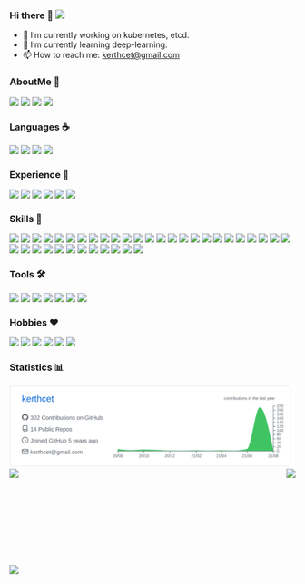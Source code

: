 ### Hi there 👋 ![](https://visitor-badge.glitch.me/badge?page_id=kerthcet.kerthcet)
- 🔭 I’m currently working on kubernetes, etcd.
- 🌱 I’m currently learning deep-learning.
- 📫 How to reach me: kerthcet@gmail.com
<!-- ![Made with love in China](https://madewithlove.now.sh/cn?heart=true&colorB=%23e13748)
[![Open Source Love](https://badges.frapsoft.com/os/v2/open-source.svg?v=103)](https://github.com/ellerbrock/open-source-badges/) -->
<!-- [![Bash Shell](https://badges.frapsoft.com/bash/v1/bash.png?v=103)](https://github.com/ellerbrock/open-source-badges/) -->

### AboutMe 🥷
<a href="https://www.kerthcet.com"><img src="https://img.shields.io/badge/kerthcet.com-1ac6ff.svg?&style=flat&logo=aboutdotme&logoColor=white" height=20></a>
<a href="https://mp.weixin.qq.com/mp/homepage?__biz=MzU3NDk5Nzc2OQ==&hid=2&sn=615b686877a034a9a6af601decc23da9&scene=18#wechat_redirect"><img src="https://img.shields.io/badge/TechTrek-07C160.svg?&style=flat&logo=wechat&logoColor=white" height=20></a>
<a href="https://leetcode-cn.com/u/kerthcet/"><img src="https://img.shields.io/badge/LeetCode-FFA116.svg?&style=flat&logo=leetcode&logoColor=white" height=20></a>
<a href="https://wakatime.com/@kerthcet"><img src="https://img.shields.io/badge/Wakatime-000000.svg?&style=flat&logo=wakatime&logoColor=white" height=20></a>
<!-- <a href="https://kerthcet@gmail.com"><img src="https://img.shields.io/badge/Gmail-EA4335.svg?&style=flat&logo=gmail&logoColor=white" height=20></a> -->

### Languages ☕️ 
<a href=""><img src="https://img.shields.io/badge/Go-00ADD8.svg?&style=flat&logo=go&logoColor=white" height=20></a>
<a href=""><img src="https://img.shields.io/badge/Python-3776AB.svg?&style=flat&logo=python&logoColor=white" height=20></a>
<a href=""><img src="https://img.shields.io/badge/Ruby-CC342D.svg?&style=flat&logo=ruby&logoColor=white" height=20></a>
<a href=""><img src="https://img.shields.io/badge/Shell-4EAA25.svg?&style=flat&logo=GNU%20Bash&logoColor=white" height=20></a>
</br>

### Experience 📔
<a href=""><img src="https://img.shields.io/badge/Scrum-009FDA.svg?&style=flat&logo=scrumalliance&logoColor=white" height=20></a>
<a href=""><img src="https://img.shields.io/badge/MicroService-255E9C.svg?&style=flat&logo=Icinga&logoColor=white" height=20></a>
<a href=""><img src="https://img.shields.io/badge/DDD-C51935.svg?&style=flat&logo=Moleculer&logoColor=white" height=20></a>
<a href=""><img src="https://img.shields.io/badge/DistributedSystem-00C7B7.svg?&style=flat&logo=Netlify&logoColor=white" height=20></a>
<a href=""><img src="https://img.shields.io/badge/CloudNative-326CE5.svg?&style=flat&logo=iCloud&logoColor=white" height=20></a>
<a href=""><img src="https://img.shields.io/badge/DevOps-0CAA41.svg?&style=flat&logo=CloudBees&logoColor=white" height=20></a>


### Skills 🌲
<a href="https://github.com/kubernetes/kubernetes/pulls?q=is%3Apr+author%3Akerthcet"><img src="https://img.shields.io/badge/Kubernetes-326CE5.svg?&style=flat&logo=Kubernetes&logoColor=white" height=20></a>
<a href="https://github.com/istio/istio/pulls?q=is%3Apr+author%3Akerthcet"><img src="https://img.shields.io/badge/Istio-466BB0.svg?&style=flat&logo=Istio&logoColor=white" height=20></a>
<a href="https://github.com/etcd-io/etcd/pulls?q=is%3Apr+author%3Akerthcet"><img src="https://img.shields.io/badge/etcd-419EDA.svg?&style=flat&logo=etcd&logoColor=white" height=20></a>
<a href=""><img src="https://img.shields.io/badge/Knative-1c7ed6.svg?&style=flat&logo=Knative&logoColor=white" height=20></a>
<a href=""><img src="https://img.shields.io/badge/Serverless-FD5750.svg?&style=flat&logo=Serverless&logoColor=white" height=20></a>
<a href=""><img src="https://img.shields.io/badge/Tekton-FD495C.svg?&style=flat&logo=tekton&logoColor=white" height=20></a>
<a href=""><img src="https://img.shields.io/badge/Argo-EF7B4D.svg?&style=flat&logo=argo&logoColor=white" height=20></a>
<a href=""><img src="https://img.shields.io/badge/Prometheus-E6522C.svg?&style=flat&logo=prometheus&logoColor=white" height=20></a>
<a href=""><img src="https://img.shields.io/badge/Jaeger-66CFE3.svg?&style=flat&logo=jaeger&logoColor=white" height=20></a>
<a href=""><img src="https://img.shields.io/badge/Harbor-60B932.svg?&style=flat&logo=harbor&logoColor=white" height=20></a>
<a href=""><img src="https://img.shields.io/badge/Helm-0F1689.svg?&style=flat&logo=helm&logoColor=white" height=20></a>
<a href=""><img src="https://img.shields.io/badge/OperatorFramework-cc0000.svg?&style=flat&logo=operatorframework&logoColor=white" height=20></a>
<a href=""><img src="https://img.shields.io/badge/Terraform-7B42BC.svg?&style=flat&logo=terraform&logoColor=white" height=20></a>
<a href=""><img src="https://img.shields.io/badge/Docker-2496ED.svg?&style=flat&logo=docker&logoColor=white" height=20></a>
<a href=""><img src="https://img.shields.io/badge/GraphQL-E434AA.svg?&style=flat&logo=graphql&logoColor=white" height=20></a>
<a href=""><img src="https://img.shields.io/badge/gRPC-244c5a.svg?&style=flat&logo=grpc&logoColor=white" height=20></a>
<a href=""><img src="https://img.shields.io/badge/Gin-1c7ed6.svg?&style=flat&logo=gin&logoColor=white" height=20></a>
<a href=""><img src="https://img.shields.io/badge/Rails-CC0000.svg?&style=flat&logo=rubyonrails&logoColor=white" height=20></a>
<a href=""><img src="https://img.shields.io/badge/Django-092E20.svg?&style=flat&logo=django&logoColor=white" height=20></a>
<a href=""><img src="https://img.shields.io/badge/Flask-000000.svg?&style=flat&logo=flask&logoColor=white" height=20></a>
<a href=""><img src="https://img.shields.io/badge/MySQL-4479A1.svg?&style=flat&logo=mysql&logoColor=white" height=20></a>
<a href=""><img src="https://img.shields.io/badge/PostgreSQL-4169E1.svg?&style=flat&logo=PostgreSQL&logoColor=white" height=20></a>
<a href=""><img src="https://img.shields.io/badge/MongoDB-47A248.svg?&style=flat&logo=mongodb&logoColor=white" height=20></a>
<a href=""><img src="https://img.shields.io/badge/Redis-DC382D.svg?&style=flat&logo=redis&logoColor=white" height=20></a>
<a href=""><img src="https://img.shields.io/badge/Kafka-231F20.svg?&style=flat&logo=apachekafka&logoColor=white" height=20></a>
<a href=""><img src="https://img.shields.io/badge/RocketMQ-D77310.svg?&style=flat&logo=apacherocketmq&logoColor=white" height=20></a>
<a href=""><img src="https://img.shields.io/badge/RabbitMQ-FF6600.svg?&style=flat&logo=rabbitmq&logoColor=white" height=20></a>
<a href=""><img src="https://img.shields.io/badge/Celery-37814A.svg?&style=flat&logo=celery&logoColor=white" height=20></a>
<a href=""><img src="https://img.shields.io/badge/ElasticSearch-005571.svg?&style=flat&logo=elasticsearch&logoColor=white" height=20></a>
<a href=""><img src="https://img.shields.io/badge/Logstash-005571.svg?&style=flat&logo=logstash&logoColor=white" height=20></a>
<a href=""><img src="https://img.shields.io/badge/Kibana-005571.svg?&style=flat&logo=kibana&logoColor=white" height=20></a>
<a href=""><img src="https://img.shields.io/badge/Grafana-F46800.svg?&style=flat&logo=grafana&logoColor=white" height=20></a>
<a href=""><img src="https://img.shields.io/badge/Sentry-362D59.svg?&style=flat&logo=sentry&logoColor=white" height=20></a>
<a href=""><img src="https://img.shields.io/badge/NewRelic-008C99.svg?&style=flat&logo=newrelic&logoColor=white" height=20></a>
<a href=""><img src="https://img.shields.io/badge/JFrog-41BF47.svg?&style=flat&logo=jfrog&logoColor=white" height=20></a>
<a href=""><img src="https://img.shields.io/badge/Jira-0052CC.svg?&style=flat&logo=jira&logoColor=white" height=20></a>
<a href=""><img src="https://img.shields.io/badge/Jenkins-D24939.svg?&style=flat&logo=jenkins&logoColor=white" height=20></a>
</br>

### Tools 🛠
<a href="https://github.com/kerthcet/ide"><img src="https://img.shields.io/badge/Vim-019733.svg?&style=flat&logo=vim&logoColor=white" height=20></a>
<a href="https://github.com/kerthcet/ide"><img src="https://img.shields.io/badge/Tmux-1BB91F.svg?&style=flat&logo=tmux&logoColor=white" height=20></a>
<a href=""><img src="https://img.shields.io/badge/Git-F05032.svg?&style=flat&logo=git&logoColor=white" height=20></a>
<a href=""><img src="https://img.shields.io/badge/Visual%20Studio%20Code-007ACC.svg?&style=flat&logo=visualstudiocode&logoColor=white" height=20></a>
<a href=""><img src="https://img.shields.io/badge/Slack-4A154B.svg?&style=flat&logo=slack&logoColor=white" height=20></a>
<a href=""><img src="https://img.shields.io/badge/Gmail-EA4335.svg?&style=flat&logo=gmail&logoColor=white" height=20></a>
<a href=""><img src="https://img.shields.io/badge/Notion-000000.svg?&style=flat&logo=notion&logoColor=white" height=20></a>
</br>

### Hobbies ❤️
<a href=""><img src="https://img.shields.io/badge/NBA-253B73.svg?&style=flat&logo=Nba&logoColor=white" height=20></a>
<a href=""><img src="https://img.shields.io/badge/PremierLeague-360D3A.svg?&style=flat&logo=premierleague&logoColor=white" height=20></a>
<a href=""><img src="https://img.shields.io/badge/UFC-D20A0A.svg?&style=flat&logo=ufc&logoColor=white" height=20></a>
<a href=""><img src="https://img.shields.io/badge/FIFA-326295.svg?&style=flat&logo=fifa&logoColor=white" height=20></a>
<a href=""><img src="https://img.shields.io/badge/Dota2-a40a0e.svg?&style=flat&logo=dota2&logoColor=white" height=20></a>
<a href=""><img src="https://img.shields.io/badge/CounterStrike-000000.svg?&style=flat&logo=counterstrike&logoColor=white" height=20></a>
</br>

### Statistics  📊️
<a href="https://www.kerthcet.com">
  <img src="https://raw.githubusercontent.com/kerthcet/kerthcet/main/profile-summary-card-output/github/0-profile-details.svg"/ width=1600>
</a>
<a href="https://www.kerthcet.com">
  <img align="left" src="https://github-readme-stats.vercel.app/api?username=kerthcet&show_icons=true&count_private=true"/>
</a>
<a href="https://www.kerthcet.com">
  <img align="right" margin="5px" src="https://github-readme-stats.vercel.app/api/top-langs/?username=kerthcet" />
</a>
<br>
<br>
<br>
<br>
<br>
<br>
<br>
<br>
<br>
<br>
<br>

<a href="https://wakatime.com/@kerthcet">
  <img align="left" margin="5px" src="https://github-readme-stats.vercel.app/api/wakatime?username=kerthcet&layout=compact" />
</a>

<!-- [![willianrod's wakatime stats](https://github-readme-stats.vercel.app/api/wakatime?username=kerthcet&layout=compact)](https://wakatime.com/@kerthcet) -->


<!--
**kerthcet/kerthcet** is a ✨ _special_ ✨ repository because its `README.md` (this file) appears on your GitHub profile.

Here are some ideas to get you started:

- 🔭 I’m currently working on ...
- 🌱 I’m currently learning ...
- 👯 I’m looking to collaborate on ...
- 🤔 I’m looking for help with ...
- 💬 Ask me about ...
- 📫 How to reach me: ...
- 😄 Pronouns: ...
- ⚡ Fun fact: ...
-->
